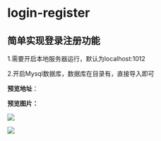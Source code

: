 # login-register
## 简单实现登录注册功能

1.需要开启本地服务器运行，默认为localhost:1012

2.开启Mysql数据库，数据库在目录有，直接导入即可

**预览地址**：[](http://www.tgh1997.club/login-register/register.html)

**预览图片：**

![](C:\Users\toptgh\Desktop\regist.png)



![](C:\Users\toptgh\Desktop\login.png)